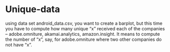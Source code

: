# Unique-data
using data set android_data.csv, you want to create a barplot, but this time you have to compute  how many unique “x” received each of the companies  
– adobe.omniture, akamai.analytics, amazon.insight. 
It means to compute the number of “x”, say, for adobe.omniture where two other companies do not have “x”. 
